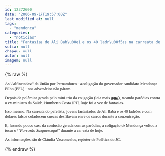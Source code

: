 ```yaml
---
id: 12372600
date: "2006-09-17T19:57:00Z"
last_modified_at: null
tags:
  - "mendonca"
categories:
  - "noticias"
title: "Fantasias de Ali Bab\u00e1 e os 40 ladr\u00f5es na carreata de Mendon\u00e7a"
sutia: null
chapeu: null
autor: null
imagem: null
---
```

{% raw %}
<p><FONT face=Verdana size=2></p>
<p><P>As \"alfinetadas\" da União por Pernambuco - a coligação do governador-candidato Mendonça Filho (PFL) - nos adversários não páram.</P></p>
<p><P>Depois da polêmica gerada pelo mini-trio da coligação (leia mais <A href=\"https://jc3.uol.com.br/blogs/jc/2006/09/15/index.php\"><STRONG><EM>aqui</EM></STRONG></A>),&nbsp;tocando&nbsp;paródias contra o ex-ministro da Saúde, Humberto Costa (PT), hoje foi a vez de fantasias.</P></p>
<p><P>Isso mesmo. Na carreata do pefelista, jovens fantasiados de Ali Babá e os 40 ladrões e com dólares falsos colados em cuecas desfilavam entre os carros durante a concentração. </P></p>
<p><P>E, fazendo pouco caso&nbsp;da confusão gerada com&nbsp;as paródias,&nbsp;a coligação de Mendonça voltou a tocar o <EM>\"Forrozão Sanguessuga\"</EM> durante a carreata de hoje.</P></p>
<p><P>As informações são de Cláudia Vasconcelos, repórter de Pol?tica do JC.&nbsp;</P></FONT> </p>
{% endraw %}